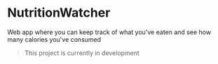 # NutritionWatcher
Web app where you can keep track of what you've eaten and see how many calories you've consumed

> This project is currently in development
